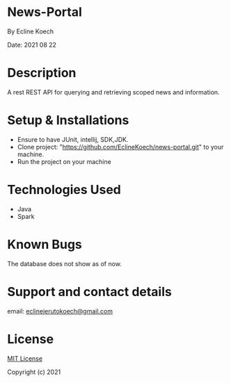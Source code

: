 # News-Portal

By Ecline Koech

Date: 2021 08 22

# Description
A rest REST API for querying and retrieving scoped news and information.

# Setup & Installations
* Ensure to have JUnit, intellij, SDK,JDK.
* Clone  project: "https://github.com/EclineKoech/news-portal.git" to your machine.
* Run the project on your machine


# Technologies Used
* Java
* Spark

# Known Bugs
The database does not show as of now.

# Support and contact details
email: eclinejerutokoech@gmail.com

# License
[MIT License](./LICENSE)

Copyright (c) 2021

